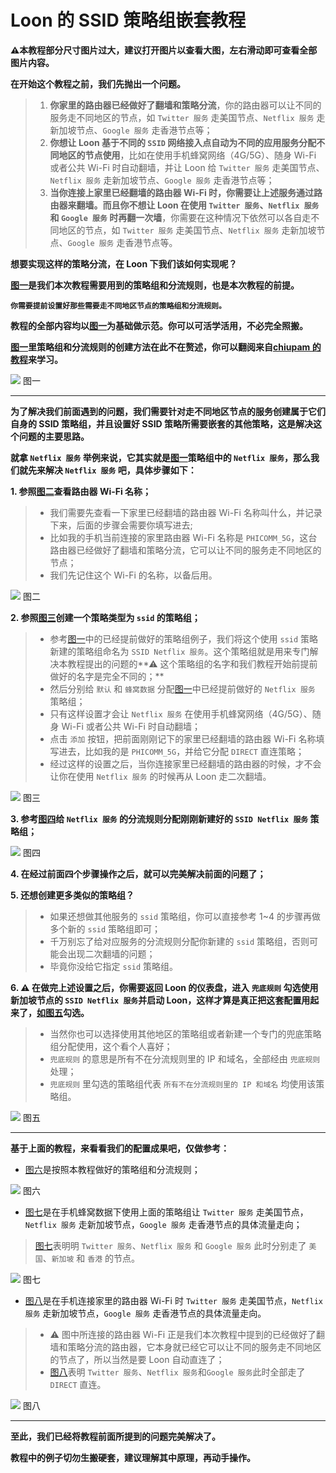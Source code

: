# Loon 的 SSID 策略组嵌套教程

**⚠本教程部分尺寸图片过大，建议打开图片以查看大图，左右滑动即可查看全部图片内容。**

**在开始这个教程之前，我们先抛出一个问题。**
> 1. **你家里的路由器已经做好了翻墙和策略分流**，你的路由器可以让不同的服务走不同地区的节点，如 `Twitter 服务` 走美国节点、`Netflix 服务` 走新加坡节点、`Google 服务` 走香港节点等；
> 2. **你想让 Loon 基于不同的 `SSID` 网络接入点自动为不同的应用服务分配不同地区的节点使用**，比如在使用手机蜂窝网络（4G/5G）、随身 Wi-Fi 或者公共 Wi-Fi 时自动翻墙，并让 Loon 给 `Twitter 服务` 走美国节点、`Netflix 服务` 走新加坡节点、`Google 服务` 走香港节点等；
> 3. **当你连接上家里已经翻墙的路由器 Wi-Fi 时，你需要让上述服务通过路由器来翻墙。而且你不想让 Loon 在使用 `Twitter 服务`、`Netflix 服务` 和 `Google 服务` 时再翻一次墙**，你需要在这种情况下依然可以各自走不同地区的节点，如 `Twitter 服务` 走美国节点、`Netflix 服务` 走新加坡节点、`Google 服务` 走香港节点等。

**想要实现这样的策略分流，在 Loon 下我们该如何实现呢？**

**[图一](images/1.png)是我们本次教程需要用到的策略组和分流规则，也是本次教程的前提。**

**`你需要提前设置好那些需要走不同地区节点的策略组和分流规则。`**

**教程的全部内容均以[图一](images/1.png)为基础做示范。你可以可活学活用，不必完全照搬。**

**[图一](images/1.png)里策略组和分流规则的创建方法在此不在赘述，你可以翻阅来自[chiupam  的教程](https://github.com/chiupam/tutorial/blob/master/Loon/Plus/README.md)来学习。**

![](images/1.png)
图一

***

**为了解决我们前面遇到的问题，我们需要针对走不同地区节点的服务创建属于它们自身的 SSID 策略组，并且设置好 SSID 策略所需要嵌套的其他策略，这是解决这个问题的主要思路。**

**就拿 `Netflix 服务` 举例来说，它其实就是[图一](images/1.png)策略组中的 `Netflix 服务`，那么我们就先来解决 `Netflix 服务` 吧，具体步骤如下：**


**1. 参照[图二](images/2.png)查看路由器 Wi-Fi 名称；**
> * 我们需要先查看一下家里已经翻墙的路由器 Wi-Fi 名称叫什么，并记录下来，后面的步骤会需要你填写进去;
> * 比如我的手机当前连接的家里路由器 Wi-Fi 名称是 `PHICOMM_5G`，这台路由器已经做好了翻墙和策略分流，它可以让不同的服务走不同地区的节点；
> * 我们先记住这个 Wi-Fi 的名称，以备后用。

![](images/2.png)
图二

**2. 参照[图三](images/3.png)创建一个策略类型为 `ssid` 的策略组；**
> * 参考[图一](images/1.png)中的已经提前做好的策略组例子，我们将这个使用 `ssid` 策略新建的策略组命名为 `SSID Netflix 服务`。这个策略组就是用来专门解决本教程提出的问题的**⚠ 这个策略组的名字和我们教程开始前提前做好的名字是完全不同的；**
> * 然后分别给 `默认` 和 `蜂窝数据` 分配[图一](images/1.png)中已经提前做好的 `Netflix 服务` 策略组；
> * 只有这样设置才会让 `Netflix 服务` 在使用手机蜂窝网络（4G/5G）、随身 Wi-Fi 或者公共 Wi-Fi 时自动翻墙；
> * 点击 `添加` 按钮，把前面刚刚记下的家里已经翻墙的路由器 Wi-Fi 名称填写进去，比如我的是 `PHICOMM_5G`，并给它分配 `DIRECT` 直连策略；
> * 经过这样的设置之后，当你连接家里已经翻墙的路由器的时候，才不会让你在使用 `Netflix 服务` 的时候再从 Loon 走二次翻墙。

![](images/3.png)
图三

**3. 参考[图四](images/4.png)给 `Netflix 服务` 的分流规则分配刚刚新建好的 `SSID Netflix 服务` 策略组；**

![](images/4.png)
图四

**4. 在经过前面四个步骤操作之后，就可以完美解决前面的问题了；**

**5. 还想创建更多类似的策略组？**

> * 如果还想做其他服务的 `ssid` 策略组，你可以直接参考 1~4 的步骤再做多个新的 `ssid` 策略组即可；
> * 千万别忘了给对应服务的分流规则分配你新建的 `ssid` 策略组，否则可能会出现二次翻墙的问题；
> * 毕竟你没给它指定 `ssid` 策略组。

**6. ⚠ 在做完上述设置之后，你需要返回 Loon 的仪表盘，进入 `兜底规则` 勾选使用新加坡节点的 `SSID Netflix 服务`并启动 Loon，这样才算是真正把这套配置用起来了，[如图五](images/5.png)勾选。**
> * 当然你也可以选择使用其他地区的策略组或者新建一个专门的兜底策略组分配使用，这个看个人喜好；
> * `兜底规则` 的意思是所有不在分流规则里的 IP 和域名，全部经由 `兜底规则` 处理；
> * `兜底规则` 里勾选的策略组代表 `所有不在分流规则里的 IP 和域名` 均使用该策略组。

![](images/5.png)
图五

***

**基于上面的教程，来看看我们的配置成果吧，仅做参考：**

* [图六](images/6.png)是按照本教程做好的策略组和分流规则；

![](images/6.png)
图六

* [图七](images/7.png)是在手机蜂窝数据下使用上面的策略组让 `Twitter 服务` 走美国节点，`Netflix 服务` 走新加坡节点，`Google 服务` 走香港节点的具体流量走向；
> [图七](images/7.png)表明明 `Twitter 服务`、`Netflix 服务` 和 `Google 服务` 此时分别走了 `美国`、`新加坡` 和 `香港` 的节点。


![](images/7.png)
图七

* [图八](images/8.png)是在手机连接家里的路由器 Wi-Fi 时 `Twitter 服务` 走美国节点，`Netflix 服务` 走新加坡节点，`Google 服务` 走香港节点的具体流量走向。

> * ⚠ 图中所连接的路由器 Wi-Fi 正是我们本次教程中提到的已经做好了翻墙和策略分流的路由器，它本身就已经它可以让不同的服务走不同地区的节点了，所以当然是要 Loon 自动直连了；
> * [图八](images/8.png)表明 `Twitter 服务`、`Netflix 服务`和`Google 服务`此时全部走了 `DIRECT` 直连。 

![](images/8.png)
图八

***

**至此，我们已经将教程前面所提到的问题完美解决了。**

**教程中的例子切勿生搬硬套，建议理解其中原理，再动手操作。**